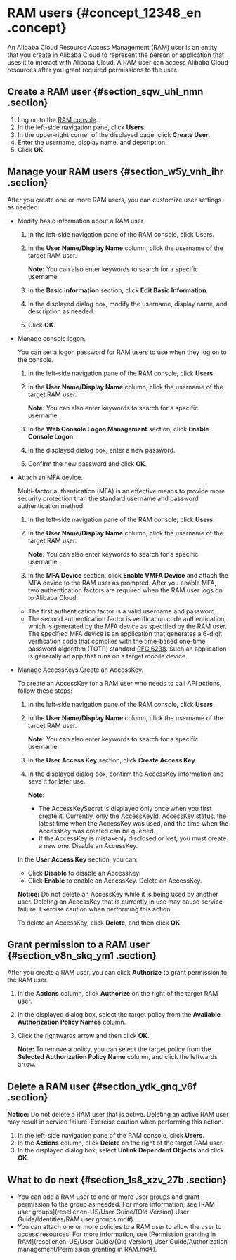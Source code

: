 # RAM users {#concept_12348_en .concept}

An Alibaba Cloud Resource Access Management \(RAM\) user is an entity that you create in Alibaba Cloud to represent the person or application that uses it to interact with Alibaba Cloud. A RAM user can access Alibaba Cloud resources after you grant required permissions to the user.

## Create a RAM user {#section_sqw_uhl_nmn .section}

1.  Log on to the [RAM console](https://partners-intl.console.aliyun.com/#/ram).
2.  In the left-side navigation pane, click **Users**.
3.  In the upper-right corner of the displayed page, click **Create User**.
4.  Enter the username, display name, and description.
5.  Click **OK**.

## Manage your RAM users {#section_w5y_vnh_ihr .section}

After you create one or more RAM users, you can customize user settings as needed.

-   Modify basic information about a RAM user
    1.  In the left-side navigation pane of the RAM console, click Users.
    2.  In the **User Name/Display Name** column, click the username of the target RAM user.

        **Note:** You can also enter keywords to search for a specific username.

    3.  In the **Basic Information** section, click **Edit Basic Information**.
    4.  In the displayed dialog box, modify the username, display name, and description as needed.
    5.  Click **OK**.
-   Manage console logon.

    You can set a logon password for RAM users to use when they log on to the console.

    1.  In the left-side navigation pane of the RAM console, click **Users**.
    2.  In the **User Name/Display Name** column, click the username of the target RAM user.

        **Note:** You can also enter keywords to search for a specific username.

    3.  In the **Web Console Logon Management** section, click **Enable Console Logon**.
    4.  In the displayed dialog box, enter a new password.
    5.  Confirm the new password and click **OK**.
-   Attach an MFA device.

    Multi-factor authentication \(MFA\) is an effective means to provide more security protection than the standard username and password authentication method.

    1.  In the left-side navigation pane of the RAM console, click **Users**.
    2.  In the **User Name/Display Name** column, click the username of the target RAM user.

        **Note:** You can also enter keywords to search for a specific username.

    3.  In the **MFA Device** section, click **Enable VMFA Device** and attach the MFA device to the RAM user as prompted.
    After you enable MFA, two authentication factors are required when the RAM user logs on to Alibaba Cloud:

    -   The first authentication factor is a valid username and password.
    -   The second authentication factor is verification code authentication, which is generated by the MFA device as specified by the RAM user.
    The specified MFA device is an application that generates a 6-digit verification code that complies with the time-based one-time password algorithm \(TOTP\) standard [RFC 6238](http://tools.ietf.org/html/rfc6238). Such an application is generally an app that runs on a target mobile device.

-   Manage AccessKeys.Create an AccessKey.

    To create an AccessKey for a RAM user who needs to call API actions, follow these steps:

    1.  In the left-side navigation pane of the RAM console, click **Users**.
    2.  In the **User Name/Display Name** column, click the username of the target RAM user.

        **Note:** You can also enter keywords to search for a specific username.

    3.  In the **User Access Key** section, click **Create Access Key**.
    4.  In the displayed dialog box, confirm the AccessKey information and save it for later use.

        **Note:** 

        -   The AccessKeySecret is displayed only once when you first create it. Currently, only the AccessKeyId, AccessKey status, the latest time when the AccessKey was used, and the time when the AccessKey was created can be queried.
        -   If the AccessKey is mistakenly disclosed or lost, you must create a new one.
    Disable an AccessKey.

    In the **User Access Key** section, you can:

    -   Click **Disable** to disable an AccessKey.
    -   Click **Enable** to enable an AccessKey.
    Delete an AccessKey.

    **Notice:** Do not delete an AccessKey while it is being used by another user. Deleting an AccessKey that is currently in use may cause service failure. Exercise caution when performing this action.

    To delete an AccessKey, click **Delete**, and then click **OK**.


## Grant permission to a RAM user {#section_v8n_skq_ym1 .section}

After you create a RAM user, you can click **Authorize** to grant permission to the RAM user.

1.  In the **Actions** column, click **Authorize** on the right of the target RAM user.
2.  In the displayed dialog box, select the target policy from the **Available Authorization Policy Names** column.
3.  Click the rightwards arrow and then click **OK**.

    **Note:** To remove a policy, you can select the target policy from the **Selected Authorization Policy Name** column, and click the leftwards arrow.


## Delete a RAM user {#section_ydk_gnq_v6f .section}

**Notice:** Do not delete a RAM user that is active. Deleting an active RAM user may result in service failure. Exercise caution when performing this action.

1.  In the left-side navigation pane of the RAM console, click **Users**.
2.  In the **Actions** column, click **Delete** on the right of the target RAM user.
3.  In the displayed dialog box, select **Unlink Dependent Objects** and click **OK**.

## What to do next {#section_1s8_xzv_27b .section}

-   You can add a RAM user to one or more user groups and grant permission to the group as needed. For more information, see [RAM user groups](reseller.en-US/User Guide/(Old Version) User Guide/Identities/RAM user groups.md#).
-   You can attach one or more policies to a RAM user to allow the user to access resources. For more information, see [Permission granting in RAM](reseller.en-US/User Guide/(Old Version) User Guide/Authorization management/Permission granting in RAM.md#).

